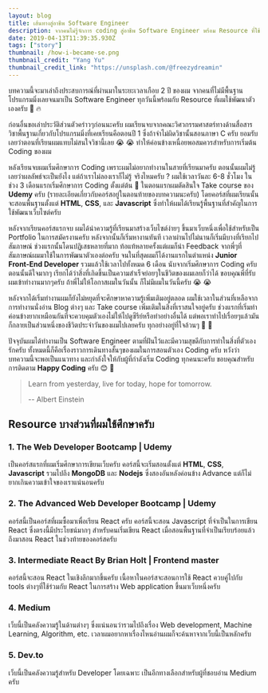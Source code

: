 ```yaml
---
layout: blog
title: เส้นทางสู่อาชีพ Software Engineer
description: จากคนไม่รู้จักการ coding สู่อาชีพ Software Engineer พร้อม Resource ที่ใช้ศึกษา
date: 2019-04-13T11:39:35.930Z
tags: ["story"]
thumbnail: /how-i-became-se.png
thumbnail_credit: "Yang Yu"
thumbnail_credit_link: "https://unsplash.com/@freezydreamin"
---
```


บทความนี้จะมาเล่าถึงประสบการณ์ที่ผ่านมาในระยะเวลาเกือบ 2 ปี ของผม จากคนที่ไม่มีพื้นฐานโปรแกรมมิ่งเลยจนมาเป็น Software Engineer ทุกวันนี้พร้อมกับ Resource ที่ผมใช้พัฒนาตัวเองครับ :construction_worker: :fire:

ก่อนอื่นขอเล่าประวัติส่วนตัวคร่าวๆก่อนนะครับ ผมเรียนจบจากคณะวิศวกรรมศาสตร์ทางด้านสื่อสาร วิชาพื้นฐานเกี่ยวกับโปรแกรมมิ่งที่เคยเรียนคือตอนปี 1 ซึ่งถ้าจำไม่ผิดวิชานั้นสอนภาษา C ครับ ยอมรับเลยว่าตอนที่เรียนผมแทบไม่สนใจวิชานี้เลย :sob: :sob: ทำให้ค่อนข้างเหนื่อยพอสมควรสำหรับการเริ่มต้น Coding ของผม

หลังเรียนจบผมเริ่มศึกษาการ Coding เพราะผมไม่อยากทำงานในสายที่เรียนมาครับ ตอนนั้นผมไม่รู้เลยว่าผลลัพธ์จะเป็นยังไง แต่ถ้าเราไม่ลองเราก็ไม่รู้ จริงไหมครับ ? ผมใช้เวลาวันละ 6-8 ชั่วโมง ในช่วง 3 เดือนแรกเริ่มศึกษาการ Coding ตั้งแต่ต้น :triumph: ในตอนแรกผมตัดสินใจ Take course ของ **Udemy** ครับ (รายละเอียดเกี่ยวกับคอร์สอยู่ในตอนท้ายของบทความนะครับ) โดยคอร์สที่ผมเรียนนั้นจะสอนพื้นฐานตั้งแต่ **HTML**, **CSS**, และ **Javascript** ซึ่งทำให้ผมได้เรียนรู้พื้นฐานที่สำคัญในการใช้พัฒนาเว็บไซต์ครับ

หลังจากเรียนคอร์สแรกจบ ผมได้นำความรู้ที่เรียนมาสร้างเว็บไซต์ง่ายๆ ขึ้นมาเว็บหนึ่งเพื่อใช้สำหรับเป็น Portfolio ในการสมัครงานครับ หลังจากนั้นก็เริ่มหางานทันที เวลาผ่านไปไม่นานก็เริ่มมีบางที่เรียกไปสัมภาษณ์ ช่วงแรกนั้นโดนปฏิเสธหลายที่มาก ท้อแท้หลายครั้งแต่ผมก็นำ Feedback จากพี่ๆที่สัมภาษณ์ผมมาใช้ในการพัฒนาตัวเองต่อครับ จนในที่สุดผมก็ได้งานแรกในตำแหน่ง **Junior Front-End Developer** รวมแล้วใช้เวลาไปทั้งหมด 6 เดือน นับจากเริ่มศึกษาการ Coding ครับ ตอนนั้นดีใจมากๆ เรียกได้ว่าสิ่งที่เกิดขึ้นเป็นความสำเร็จย่อยๆในชีวิตของผมเลยก็ว่าได้ ขอบคุณพี่ที่รับผมเข้าทำงานมากๆครับ ถ้าพี่ไม่ให้โอกาสผมในวันนั้น ก็ไม่มีผมในวันนี้ครับ :sob: :sob:

หลังจากได้เริ่มทำงานผมก็ยังไม่หยุดที่จะศึกษาหาความรู้เพิ่มเติมอยู่ตลอด ผมใช้เวลาในส่วนที่เหลือจากการทำงานนั่งอ่าน Blog ต่างๆ และ Take course เพิ่มเติมในสิ่งที่เราสนใจอยู่ครับ ช่วงแรกที่เริ่มทำค่อนข้างยากเหมือนกันที่จะควบคุมตัวเองไม่ให้ไปดูซีรีย์หรือทำอย่างอื่นได้ แต่พอเราทำไปเรื่อยๆแล้วมันก็กลายเป็นส่วนหนึ่งของชีวิตประจำวันของผมไปเลยครับ ทุกอย่างอยู่ที่ใจล้วนๆ :triumph: :triumph:

ปัจจุบันผมได้ทำงานเป็น Software Engineer ตามที่ฝันไว้และมีความสุขดีกับการทำในสิ่งที่ตัวเองรักครับ ทั้งหมดนี้ก็คือเรื่องราวการเดินทางสั้นๆของผมในการสอนตัวเอง Coding ครับ
หวังว่าบทความนี้จะพอเป็นแนวทาง และกำลังใจให้กับผู้ที่กำลังเริ่ม Coding ทุกคนนะครับ ขอบคุณสำหรับการติดตาม **Happy Coding** ครับ :blush: :pray:

> Learn from yesterday, live for today, hope for tomorrow.
>
> -- Albert Einstein

## Resource บางส่วนที่ผมใช้ศึกษาครับ

### 1. The Web Developer Bootcamp | Udemy

เป็นคอร์สแรกที่ผมเริ่มศึกษาการเขียนเว็บครับ คอร์สนี้จะเริ่มสอนตั้งแต่ **HTML**, **CSS**, **Javascript** รวมไปถึง **MongoDB** และ **Nodejs** ซึ่งสองอันหลังค่อนข้าง Advance แต่ก็ไม่ยากเกินความเข้าใจของเราแน่นอนครับ

### 2. The Advanced Web Developer Bootcamp | Udemy

คอร์สนี้เป็นคอร์สที่ผมซื้อมาเพื่อเรียน React ครับ คอร์สนี้จะสอน Javascript ที่จำเป็นในการเขียน React ซึ่งตรงนี้มีประโยชน์มากๆ สำหรับคนเริ่มเขียน React เมื่อสอนพื้นฐานที่จำเป็นเรียบร้อยแล้วถึงมาสอน React ในช่วงท้ายของคอร์สครับ

### 3. Intermediate React By Brian Holt | Frontend master

คอร์สนี้จะสอน React ในเชิงลึกมากขึ้นครับ เนื้อหาในคอร์สจะสอนการใช้ React ควบคู่ไปกับ tools ต่างๆที่ใช้ร่วมกับ React ในการสร้าง Web application ขึ้นมาเว็บหนึ่งครับ

### 4. Medium

เว็บนี้เป็นคลังความรู้ในด้านต่างๆ ซึ่งแน่นอนว่ารวมไปถึงเรื่อง Web development, Machine Learning, Algorithm, etc. เวลาผมอยากหาเรื่องไหนอ่านผมก็จะค้นหาจากเว็บนี้เป็นหลักครับ

### 5. Dev.to

เว็บนี้เป็นคลังความรู้สำหรับ Developer โดยเฉพาะ เป็นอีกทางเลือกสำหรับผู้ที่ชอบอ่าน Medium ครับ
